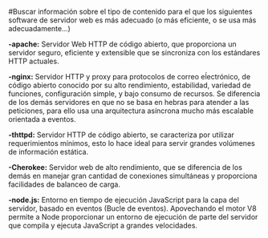 #Buscar información sobre el tipo de contenido para el que los siguientes software de servidor web es más adecuado (o más eficiente, o se usa más adecuadamente...)

**-apache:**  Servidor Web HTTP de código abierto, que proporciona un servidor seguro, eficiente y extensible que se sincroniza con los estándares HTTP actuales.

**-nginx:**  Servidor HTTP y proxy para protocolos de correo eĺectrónico, de código abierto conocido por su alto rendimiento, estabilidad, variedad de funciones, configuración simple, y bajo consumo de recursos. Se diferencia de los demás servidores en que no se basa en hebras para atender a las peticiones, para ello usa una arquitectura asíncrona mucho más escalable orientada a eventos.

**-thttpd:**  Servidor HTTP de código abierto, se caracteriza por utilizar requerimientos mínimos, esto lo hace ideal para servir grandes volúmenes de información estática.

**-Cherokee:**  Servidor web de alto rendimiento, que se diferencia de los demás en manejar gran cantidad de conexiones simultáneas y proporciona facilidades de balanceo de carga.

**-node.js:**  Entorno en tiempo de ejecución JavaScript para la capa del servidor, basado en eventos (Bucle de eventos). Apovechando el motor V8 permite a Node proporcionar un entorno de ejecución de parte del servidor que compila y ejecuta JavaScript a grandes velocidades.



